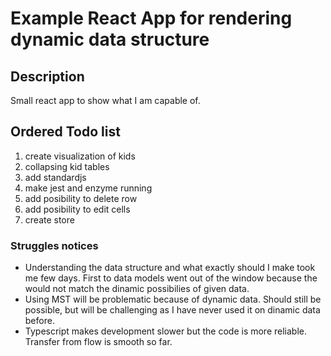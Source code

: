 # Example React App for rendering dynamic data structure

## Description
Small react app to show what I am capable of.

## Ordered Todo list
1) create visualization of kids
2) collapsing kid tables
3) add standardjs
4) make jest and enzyme running
5) add posibility to delete row
6) add posibility to edit cells
7) create store

### Struggles notices
- Understanding the data structure and what exactly should I make took me few days. First to data models went out of the window because the would not match the dinamic possibilies of given data.
- Using MST will be problematic because of dynamic data. Should still be possible, but will be challenging as I have never used it on dinamic data before.
- Typescript makes development slower but the code is more reliable. Transfer from flow is smooth so far.
